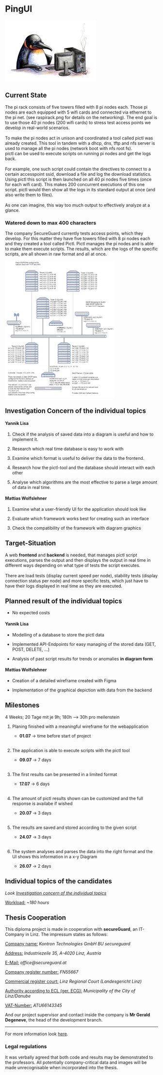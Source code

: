 # PingUI

<img src="./readme-imgs/pingui_image.jpg" width=300>

## Current State

The pi rack consists of five towers filled with 8 pi nodes each. Those pi nodes are each equipped with 5 wifi cards and connected via ethernet to the pi net. (see raspirack.png for details on the networking). The end goal is to use those 40 pi nodes (200 wifi cards) to stress test access points we develop in real-world scenarios.
</br></br>
To make the pi nodes act in unison and coordinated a tool called pictl was already created. This tool in tandem with a dhcp, dns, tftp and nfs server is used to manage all the pi nodes (network boot with nfs root fs). </br>
pictl can be used to execute scripts on running pi nodes and get the logs back.
</br></br>
For example, one such script could contain the directives to connect to a certain accesspoint ssid, download a file and log the download statistics.
Using pictl this script is then launched on all 40 pi nodes five times (once for each wifi card). This makes 200 concurrent executions of this one script.
pictl would then show all the logs in its standard output at once (and also write them to files).
</br></br>
As one can imagine, this way too much output to effectively analyze at a glance.</br>

### Watered down to max 400 characters

The company SecureGuard currently tests access points, which they develop.
For this matter they have five towers filled with 8 pi nodes each and they created a tool called Pictl.
Pictl manages the pi nodes and is able to make them execute scripts.
The results, which are the logs of the specific scripts, are all shown in raw format and all at once.

<img style="height: 450px; width: auto;" src="./readme-imgs/raspirack.png" alt="Raspberry Pi Rack">

## Investigation Concern of the individual topics

#### Yannik Lisa

1. Check if the analysis of saved data into a diagram is useful and how to implement it.

2. Research which real time database is easy to work with

3. Examine which format is useful to deliver the data to the frontend.

4. Research how the pictl-tool and the database should interact with each other

5. Analyse which algorithms are the most effective to parse a large amount of data in real time.

#### Mattias Wolfslehner

1. Examine what a user-friendly UI for the application should look like

2. Evaluate which framework works best for creating such an interface

3. Check the compatibility of the framework with diagram graphics

## Target-Situation

A web **frontend** and **backend** is needed, that manages pictl script executions, parses the output and then displays the output in real time in different ways depending on what type of tests the script executes.
</br></br>
There are load tests (display current speed per node), stability tests (display connection status per node) and more specific tests, which just have to have their logs displayed in real time as they are executed.

## Planned result of the individual topics

- No expected costs

#### Yannik Lisa

- Modelling of a database to store the pictl data

- Implemented API-Endpoints for easy managing of the stored data (GET, POST, DELETE, ...)

- Analysis of past script results for trends or anomalies **in diagram form**

#### Mattias Wolfslehner

- Creation of a detailed wireframe created with Figma

- Implementation of the graphical depiction with data from the backend

## Milestones

4 Weeks; 20 Tage mit je 9h; 180h --> 30h pro meilenstein

1. Planing finished with a meaningful wireframe for the webapplication

   - **01.07** -> time before start of project
     </br></br>

2. The application is able to execute scripts with the pictl tool

   - **09.07** -> 7 days
     </br></br>

3. The first results can be presented in a limited format

   - **17.07** -> 6 days
     </br></br>

4. The amount of pictl results shown can be customized and the full response is availabe if wished

   - **20.07** -> 3 days
     </br></br>

5. The results are saved and stored according to the given script

   - **24.07** -> 3 days
     </br></br>

6. The system analyses and parses the data into the right format and the UI shows this information in a x-y Diagram

   - **26.07** -> 2 days

## Individual topics of the candidates

_Look [Investigation concern of the individual topics](#investigation-concern-of-the-individual-topics)_

<u>Workload:</u> _~180 hours_

## Thesis Cooperation

This diploma project is made in cooperation with **secureGuard**, an IT-Company in Linz. The impressum states as follows:

<u>Company name:</u> _Kontron Technologies GmbH BU secureguard_

<u>Address:</u> _Industriezeile 35, A-4020 Linz, Austria_

<u>E-Mail:</u> _office@secureguard.at_

<u>Company register number:</u> _FN55667_

<u>Commercial register court:</u> _Linz Regional Court (Landesgericht Linz)_

<u>Authority according to ECL (ger. ECG):</u> _Municipality of the City of Linz/Danube_

<u>VAT-Number:</u> _ATU66143345_

And our project supervisor and contact inside the company is **Mr Gerald Degeneve**, the head of the development branch.

---

For more information look <a href="https://www.secureguard.at/impressum/">here</a>.

### Legal regulations

It was verbally agreed that both code and results may be demonstrated to the professors. All potentially company-critical data and images will be made unrecognisable when incorporated into the thesis.

